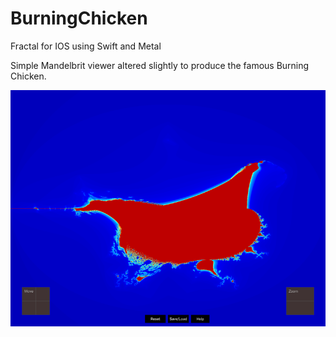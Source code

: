 # BurningChicken
Fractal for IOS using Swift and Metal

Simple Mandelbrit viewer altered slightly to produce the famous Burning Chicken.

![Screenshot](screenShot.png)
